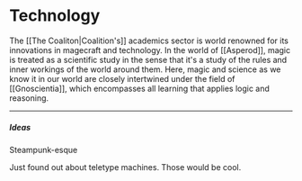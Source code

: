 # Technology
The [[The Coaliton|Coalition's]] academics sector is world renowned for its innovations in magecraft and technology. In the world of [[Asperod]], magic is treated as a scientific study in the sense that it's a study of the rules and inner workings of the world around them. Here, magic and science as we know it in our world are closely intertwined under the field of [[Gnoscientia]], which encompasses all learning that applies logic and reasoning.

---
##### Ideas
Steampunk-esque

Just found out about teletype machines. Those would be cool.